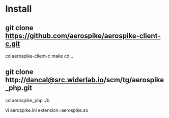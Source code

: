 # Install

## git clone https://github.com/aerospike/aerospike-client-c.git

  cd aerospike-client-c
  make
  cd ..

## git clone http://dancal@src.widerlab.io/scm/tg/aerospike_php.git

  cd aerospike_php
  ./b

  vi aerospike.ini
     extension=aerospike.so
